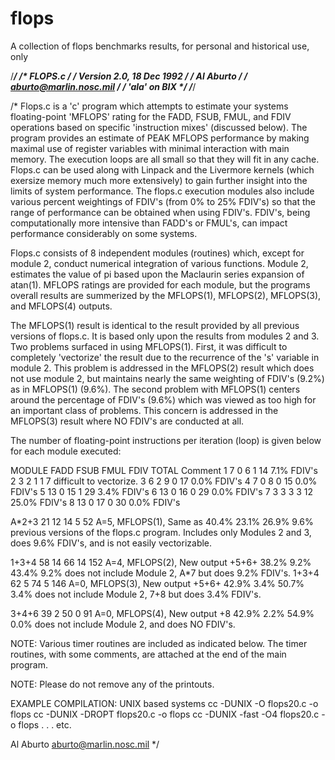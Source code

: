 # flops
A collection of flops benchmarks results, for personal and historical use, only

/*****************************/
/*          FLOPS.c          */
/* Version 2.0,  18 Dec 1992 */
/*         Al Aburto         */
/*  aburto@marlin.nosc.mil   */
/*       'ala' on BIX        */
/*****************************/

/*
   Flops.c is a 'c' program which attempts to estimate your systems
   floating-point 'MFLOPS' rating for the FADD, FSUB, FMUL, and FDIV
   operations based on specific 'instruction mixes' (discussed below).
   The program provides an estimate of PEAK MFLOPS performance by making
   maximal use of register variables with minimal interaction with main
   memory. The execution loops are all small so that they will fit in
   any cache. Flops.c can be used along with Linpack and the Livermore
   kernels (which exersize memory much more extensively) to gain further
   insight into the limits of system performance. The flops.c execution
   modules also include various percent weightings of FDIV's (from 0% to
   25% FDIV's) so that the range of performance can be obtained when
   using FDIV's. FDIV's, being computationally more intensive than
   FADD's or FMUL's, can impact performance considerably on some systems.

   Flops.c consists of 8 independent modules (routines) which, except for
   module 2, conduct numerical integration of various functions. Module
   2, estimates the value of pi based upon the Maclaurin series expansion
   of atan(1). MFLOPS ratings are provided for each module, but the
   programs overall results are summerized by the MFLOPS(1), MFLOPS(2),
   MFLOPS(3), and MFLOPS(4) outputs.

   The MFLOPS(1) result is identical to the result provided by all
   previous versions of flops.c. It is based only upon the results from
   modules 2 and 3. Two problems surfaced in using MFLOPS(1). First, it
   was difficult to completely 'vectorize' the result due to the
   recurrence of the 's' variable in module 2. This problem is addressed
   in the MFLOPS(2) result which does not use module 2, but maintains
   nearly the same weighting of FDIV's (9.2%) as in MFLOPS(1) (9.6%).
   The second problem with MFLOPS(1) centers around the percentage of
   FDIV's (9.6%) which was viewed as too high for an important class of
   problems. This concern is addressed in the MFLOPS(3) result where NO
   FDIV's are conducted at all.

   The number of floating-point instructions per iteration (loop) is
   given below for each module executed:

   MODULE   FADD   FSUB   FMUL   FDIV   TOTAL  Comment
     1        7      0      6      1      14   7.1%  FDIV's
     2        3      2      1      1       7   difficult to vectorize.
     3        6      2      9      0      17   0.0%  FDIV's
     4        7      0      8      0      15   0.0%  FDIV's
     5       13      0     15      1      29   3.4%  FDIV's
     6       13      0     16      0      29   0.0%  FDIV's
     7        3      3      3      3      12   25.0% FDIV's
     8       13      0     17      0      30   0.0%  FDIV's

   A*2+3     21     12     14      5      52   A=5, MFLOPS(1), Same as
            40.4%  23.1%  26.9%  9.6%          previous versions of the
                                               flops.c program. Includes
                                               only Modules 2 and 3, does
                                               9.6% FDIV's, and is not
                                               easily vectorizable.

   1+3+4     58     14     66     14     152   A=4, MFLOPS(2), New output
   +5+6+    38.2%  9.2%   43.4%  9.2%          does not include Module 2,
   A*7                                         but does 9.2% FDIV's.
   1+3+4     62      5     74      5     146   A=0, MFLOPS(3), New output
   +5+6+    42.9%  3.4%   50.7%  3.4%          does not include Module 2,
   7+8                                         but does 3.4% FDIV's.

   3+4+6     39      2     50      0      91   A=0, MFLOPS(4), New output
   +8       42.9%  2.2%   54.9%  0.0%          does not include Module 2,
                                               and does NO FDIV's.

   NOTE: Various timer routines are included as indicated below. The
         timer routines, with some comments, are attached at the end
         of the main program.

   NOTE: Please do not remove any of the printouts.

   EXAMPLE COMPILATION:
   UNIX based systems
      cc -DUNIX -O flops20.c -o flops
      cc -DUNIX -DROPT flops20.c -o flops
      cc -DUNIX -fast -O4 flops20.c -o flops
      .
      .
      .
     etc.

   Al Aburto
   aburto@marlin.nosc.mil
*/

